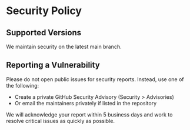 # Security Policy

## Supported Versions
We maintain security on the latest main branch.

## Reporting a Vulnerability
Please do not open public issues for security reports. Instead, use one of the following:
- Create a private GitHub Security Advisory (Security > Advisories)
- Or email the maintainers privately if listed in the repository

We will acknowledge your report within 5 business days and work to resolve critical issues as quickly as possible.
